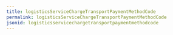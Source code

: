 ```yaml
---
title: logisticsServiceChargeTransportPaymentMethodCode
permalink: logisticsServiceChargeTransportPaymentMethodCode
jsonid: logisticsservicechargetransportpaymentmethodcode
---
```

